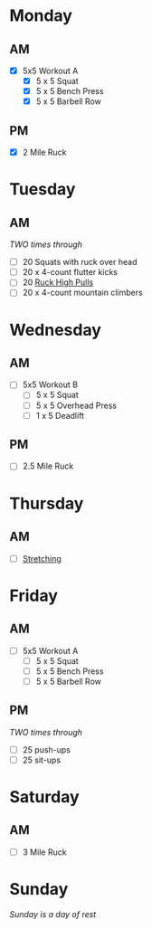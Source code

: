 # Monday

## AM
- [x] 5x5 Workout A
  - [x] 5 x 5 Squat
  - [x] 5 x 5 Bench Press
  - [x] 5 x 5 Barbell Row

## PM
- [x] 2 Mile Ruck

# Tuesday

## AM
*TWO times through*
- [ ] 20 Squats with ruck over head
- [ ] 20 x 4-count flutter kicks
- [ ] 20 [Ruck High Pulls](http://goruck.go2cloud.org/SH2ZK)
- [ ] 20 x 4-count mountain climbers

# Wednesday

## AM
- [ ] 5x5 Workout B
  - [ ] 5 x 5 Squat
  - [ ] 5 x 5 Overhead Press
  - [ ] 1 x 5 Deadlift

## PM
- [ ] 2.5 Mile Ruck

# Thursday

## AM
- [ ] [Stretching](https://www.youtube.com/watch?v=7h_Pn7NyJ0k)

# Friday

## AM
- [ ] 5x5 Workout A
  - [ ] 5 x 5 Squat
  - [ ] 5 x 5 Bench Press
  - [ ] 5 x 5 Barbell Row

## PM
*TWO times through*
- [ ] 25 push-ups
- [ ] 25 sit-ups

# Saturday

## AM
- [ ] 3 Mile Ruck

# Sunday
*Sunday is a day of rest*
